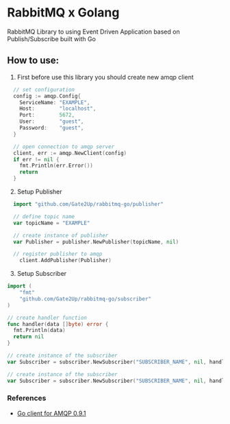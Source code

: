 # RabbitMQ x Golang

RabbitMQ Library to using Event Driven Application based on Publish/Subscribe built with Go

## How to use:

1. First before use this library you should create new amqp client

  ```go
    // set configuration
    config := amqp.Config{
      ServiceName: "EXAMPLE",
      Host:        "localhost",
      Port:        5672,
      User:        "guest",
      Password:    "guest",
    }

    // open connection to amqp server
    client, err := amqp.NewClient(config)
    if err != nil {
      fmt.Println(err.Error())
      return
    }
  ```

2. Setup Publisher
   
  ```go
    import "github.com/Gate2Up/rabbitmq-go/publisher"

    // define topic name
    var topicName = "EXAMPLE"

    // create instance of publisher
    var Publisher = publisher.NewPublisher(topicName, nil)

    // register publisher to amqp
	  client.AddPublisher(Publisher)
  
  ```
3. Setup Subscriber

  ```go
  import (
	  "fmt"
	  "github.com/Gate2Up/rabbitmq-go/subscriber"
  )

  // create handler function
  func handler(data []byte) error {
    fmt.Println(data)
    return nil
  }

  // create instance of the subscriber
  var Subscriber = subscriber.NewSubscriber("SUBSCRIBER_NAME", nil, handler)

  // create instance of the subscriber
  var Subscriber = subscriber.NewSubscriber("SUBSCRIBER_NAME", nil, handler)

  ```



### References

- [Go client for AMQP 0.9.1]('https://github.com/streadway/amqp')
